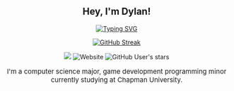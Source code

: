 <div align="center">

## **Hey, I'm Dylan!**

<a href="https://git.io/typing-svg"><img src="https://readme-typing-svg.demolab.com?font=Mono&size=30&duration=3000&pause=100&color=F77808&background=0006FF00&center=true&vCenter=true&random=true&width=400&height=60&lines=A+Game+Developer;A+Web+Developer;A+Unity+Enthusiast;A+Project+Manager;A+Modder;A+Open+Source+Junkie" alt="Typing SVG" /></a>

<a href="https://git.io/streak-stats"><img src="https://streak-stats.demolab.com?user=DylanDevelops&theme=dark&border_radius=10" alt="GitHub Streak" /></a>


![](https://komarev.com/ghpvc/?username=DylanDevelops&label=Visitors+Count&color=orange&style=for-the-badge)
<object data="https://img.shields.io/website?url=https%3A%2F%2Fwww.dylanravel.com%2Fcontact&up_message=Contact&up_color=orange&style=for-the-badge&label=Send%20a%20Message&link=https%3A%2F%2Fwww.dylanravel.com%2Fcontact&link=https%3A%2F%2Fwww.dylanravel.com%2Fcontact">
    <a href="https://www.dylanravel.com/contact" style="text-decoration: none">
        <img alt="Website" src="https://img.shields.io/website?url=https%3A%2F%2Fwww.dylanravel.com%2Fcontact&up_message=Contact&up_color=orange&style=for-the-badge&label=Send%20a%20Message&link=https%3A%2F%2Fwww.dylanravel.com%2Fcontact&link=https%3A%2F%2Fwww.dylanravel.com%2Fcontact">
    </a>
</object>
<img alt="GitHub User's stars" src="https://img.shields.io/github/stars/DylanDevelops?style=for-the-badge&label=Total%20Stars&color=orange">
<p style="font-size: 15px;">I'm a computer science major, game development programming minor currently studying at Chapman University.</p>

</div>
